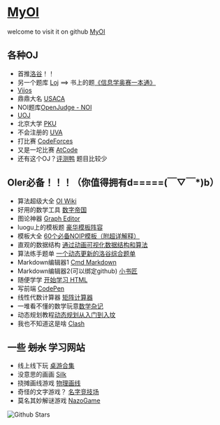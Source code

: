# [MyOI](https://mayxwace.github.io/MyOI/)


welcome to visit it on github  [MyOI](https://github.com/MAyxWACE/MyOI)
## 各种OJ
- 首推[洛谷](https://www.luogu.com.cn/)！！
 - 另一个题库 [Loj](https://loj.ac/) ==> 书上的题[《信息学奥赛一本通》](https://loj.ac/d/588)
- [Vijos](https://vijos.org/)
- 鼎鼎大名 [USACA](http://train.usaco.org/usacogate)
- NOI题库[OpenJudge - NOI](http://noi.openjudge.cn/)
- [UOJ](https://uoj.ac/problems)
- 北京大学 [PKU](http://poj.org/)
- 不会注册的 [UVA](https://onlinejudge.org/)
- 打比赛 [CodeForces](https://codeforces.com/)
- 又是一坨比赛 [AtCode](https://atcoder.jp/)
- 还有这个OJ？[评测鸭](https://duck.ac/) 题目比较少


## OIer必备！！！（你值得拥有d=====(￣▽￣*)b）

- 算法超级大全 [OI Wiki](https://oi-wiki.org/)
- 好用的数学工具 [数字帝国](https://zh.numberempire.com/)
- 图论神器 [Graph Editor](https://csacademy.com/app/graph_editor/)
- luogu上的模板题 [豪华模板阵容](https://www.luogu.com/paste/b7vhgqco)
- 模板大全 [60个必备NOIP模板（附超详解释）](https://www.cnblogs.com/lqhsr/p/11709089.html)
- 直观的数据结构 [通过动画可视化数据结构和算法](https://visualgo.net/zh)
- 算法练手题单 [一个动态更新的洛谷综合题单](https://www.luogu.com/article/k1og8xr1)
- Markdown编辑器1 [Cmd Markdown](https://www.zybuluo.com/mdeditor)
- Markdown编辑器2(可以绑定github) [小书匠](https://markdown.xiaoshujiang.com/)
- 随便学学 [开始学习 HTML](https://developer.mozilla.org/zh-CN/docs/Learn/HTML/Introduction_to_HTML/Getting_started)
- 写前端 [CodePen](https://codepen.io/)
- 线性代数计算器 [矩阵计算器](https://matrixcalc.org/zh-CN/)
- 一堆看不懂的数学玩意[数学杂记](https://www.luogu.com/paste/nnhhar1a)
- 动态规划教程[动态规划从入门到入坟](https://www.luogu.com/article/qkzviqew)
- 我也不知道这是啥 [Clash](https://ikuuu.pw/)


## 一些 ~~划水~~ 学习网站

- 线上线下玩 [桌游合集](https://game.hullqin.cn/)
- 没意思的画画 [Silk](http://weavesilk.com/)
- 挠摊画线游戏 [物理画线](https://www.xiwnn.com/huaxian)
- 奇怪的文字游戏？ [名字竞技场](https://namerena.github.io/)
- 莫名其妙解谜游戏 [NazoGame](https://nazo.one-story.cn/)


![Github Stars](https://img.shields.io/github/stars/MAyxWACE/MyOI.svg)